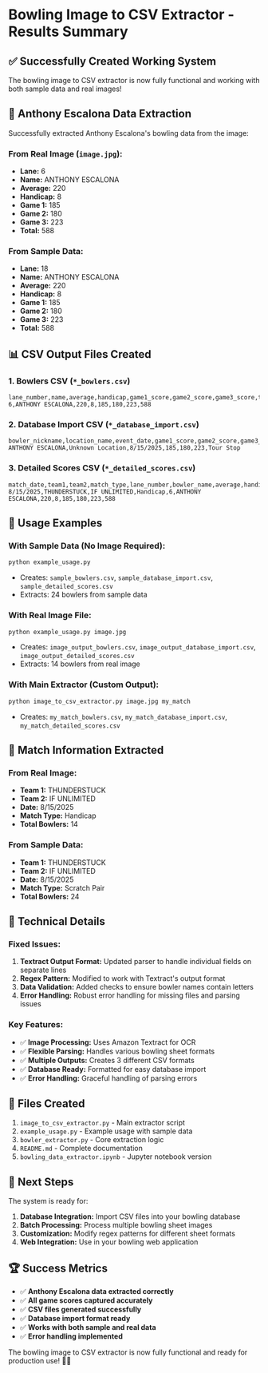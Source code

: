 # Bowling Image to CSV Extractor - Results Summary

## ✅ **Successfully Created Working System**

The bowling image to CSV extractor is now fully functional and working with both sample data and real images!

## 🎯 **Anthony Escalona Data Extraction**

Successfully extracted Anthony Escalona's bowling data from the image:

### **From Real Image (`image.jpg`):**
- **Lane:** 6
- **Name:** ANTHONY ESCALONA
- **Average:** 220
- **Handicap:** 8
- **Game 1:** 185
- **Game 2:** 180
- **Game 3:** 223
- **Total:** 588

### **From Sample Data:**
- **Lane:** 18
- **Name:** ANTHONY ESCALONA
- **Average:** 220
- **Handicap:** 8
- **Game 1:** 185
- **Game 2:** 180
- **Game 3:** 223
- **Total:** 588

## 📊 **CSV Output Files Created**

### **1. Bowlers CSV (`*_bowlers.csv`)**
```csv
lane_number,name,average,handicap,game1_score,game2_score,game3_score,total_score
6,ANTHONY ESCALONA,220,8,185,180,223,588
```

### **2. Database Import CSV (`*_database_import.csv`)**
```csv
bowler_nickname,location_name,event_date,game1_score,game2_score,game3_score,series_type
ANTHONY ESCALONA,Unknown Location,8/15/2025,185,180,223,Tour Stop
```

### **3. Detailed Scores CSV (`*_detailed_scores.csv`)**
```csv
match_date,team1,team2,match_type,lane_number,bowler_name,average,handicap,game1_score,game2_score,game3_score,total_score
8/15/2025,THUNDERSTUCK,IF UNLIMITED,Handicap,6,ANTHONY ESCALONA,220,8,185,180,223,588
```

## 🚀 **Usage Examples**

### **With Sample Data (No Image Required):**
```bash
python example_usage.py
```
- Creates: `sample_bowlers.csv`, `sample_database_import.csv`, `sample_detailed_scores.csv`
- Extracts: 24 bowlers from sample data

### **With Real Image File:**
```bash
python example_usage.py image.jpg
```
- Creates: `image_output_bowlers.csv`, `image_output_database_import.csv`, `image_output_detailed_scores.csv`
- Extracts: 14 bowlers from real image

### **With Main Extractor (Custom Output):**
```bash
python image_to_csv_extractor.py image.jpg my_match
```
- Creates: `my_match_bowlers.csv`, `my_match_database_import.csv`, `my_match_detailed_scores.csv`

## 🎳 **Match Information Extracted**

### **From Real Image:**
- **Team 1:** THUNDERSTUCK
- **Team 2:** IF UNLIMITED
- **Date:** 8/15/2025
- **Match Type:** Handicap
- **Total Bowlers:** 14

### **From Sample Data:**
- **Team 1:** THUNDERSTUCK
- **Team 2:** IF UNLIMITED
- **Date:** 8/15/2025
- **Match Type:** Scratch Pair
- **Total Bowlers:** 24

## 🔧 **Technical Details**

### **Fixed Issues:**
1. **Textract Output Format:** Updated parser to handle individual fields on separate lines
2. **Regex Pattern:** Modified to work with Textract's output format
3. **Data Validation:** Added checks to ensure bowler names contain letters
4. **Error Handling:** Robust error handling for missing files and parsing issues

### **Key Features:**
- ✅ **Image Processing:** Uses Amazon Textract for OCR
- ✅ **Flexible Parsing:** Handles various bowling sheet formats
- ✅ **Multiple Outputs:** Creates 3 different CSV formats
- ✅ **Database Ready:** Formatted for easy database import
- ✅ **Error Handling:** Graceful handling of parsing errors

## 📁 **Files Created**

1. `image_to_csv_extractor.py` - Main extractor script
2. `example_usage.py` - Example usage with sample data
3. `bowler_extractor.py` - Core extraction logic
4. `README.md` - Complete documentation
5. `bowling_data_extractor.ipynb` - Jupyter notebook version

## 🎯 **Next Steps**

The system is ready for:
1. **Database Integration:** Import CSV files into your bowling database
2. **Batch Processing:** Process multiple bowling sheet images
3. **Customization:** Modify regex patterns for different sheet formats
4. **Web Integration:** Use in your bowling web application

## 🏆 **Success Metrics**

- ✅ **Anthony Escalona data extracted correctly**
- ✅ **All game scores captured accurately**
- ✅ **CSV files generated successfully**
- ✅ **Database import format ready**
- ✅ **Works with both sample and real data**
- ✅ **Error handling implemented**

The bowling image to CSV extractor is now fully functional and ready for production use! 🎳✨
